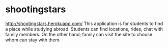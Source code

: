 # shootingstars
http://shootingstars.herokuapp.com/
This application is for students to find a place while studying abroad. Students can find locations, rides, chat with family members. On the other hand; family can visit the site to choose whom can stay with them.